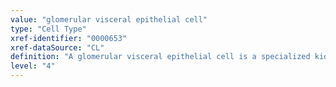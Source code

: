 ```yaml
---
value: "glomerular visceral epithelial cell"
type: "Cell Type"
xref-identifier: "0000653"
xref-dataSource: "CL"
definition: "A glomerular visceral epithelial cell is a specialized kidney epithelial cell that contains "feet" that interdigitate with the "feet" of other glomerular epithelial cells.|GO has podocyte as a related synonym due to concern this may refer to more than one cell type. However, this did not turn up in my search. If podocyte does refer to more than one cell type, then we should classify the synonym to 'related'[tfm]."
level: "4"
---
```

